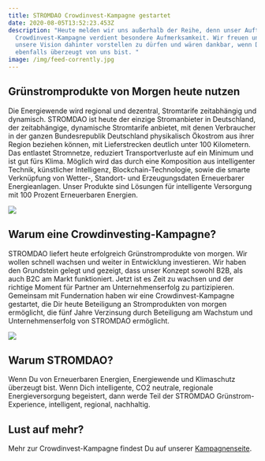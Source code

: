 ```yaml
---
title: STROMDAO Crowdinvest-Kampagne gestartet
date: 2020-08-05T13:52:23.453Z
description: "Heute melden wir uns außerhalb der Reihe, denn unser Auftakt zur
  Crowdinvest-Kampagne verdient besondere Aufmerksamkeit. Wir freuen uns, Dir
  unsere Vision dahinter vorstellen zu dürfen und wären dankbar, wenn Du
  ebenfalls überzeugt von uns bist. "
image: /img/feed-corrently.jpg
---
```

## Grünstromprodukte von Morgen heute nutzen

Die Energiewende wird regional und dezentral, Stromtarife zeitabhängig und dynamisch. STROMDAO ist heute der einzige Stromanbieter in Deutschland, der zeitabhängige, dynamische Stromtarife anbietet, mit denen Verbraucher in der ganzen Bundesrepublik Deutschland physikalisch Ökostrom aus ihrer Region beziehen können, mit Lieferstrecken deutlich unter 100 Kilometern. Das entlastet Stromnetze, reduziert Transportverluste auf ein Minimum und ist gut fürs Klima. Möglich wird das durch eine Komposition aus intelligenter Technik, künstlicher Intelligenz, Blockchain-Technologie, sowie die smarte Verknüpfung von Wetter-, Standort- und Erzeugungsdaten Erneuerbarer Energieanlagen. Unser Produkte sind Lösungen für intelligente Versorgung mit 100 Prozent Erneuerbaren Energien.  

![](/img/key-investment-facts.png)

## Warum eine Crowdinvesting-Kampagne?

STROMDAO liefert heute erfolgreich Grünstromprodukte von morgen. Wir wollen schnell wachsen und weiter in Entwicklung investieren. Wir haben den Grundstein gelegt und gezeigt, dass unser Konzept sowohl B2B, als auch B2C am Markt funktioniert. Jetzt ist es Zeit zu wachsen und der richtige Moment für Partner am Unternehmenserfolg zu partizipieren. Gemeinsam mit Fundernation haben wir eine Crowdinvest-Kampagne gestartet, die Dir heute Beteiligung an Stromprodukten von morgen ermöglicht, die fünf Jahre Verzinsung durch Beteiligung am Wachstum und Unternehmenserfolg von STROMDAO ermöglicht.  

![](/img/thank-you-page.jpg)

## Warum STROMDAO?

Wenn Du von Erneuerbaren Energien, Energiewende und Klimaschutz überzeugt bist. Wenn Dich intelligente, CO2 neutrale, regionale Energieversorgung begeistert, dann werde Teil der STROMDAO Grünstrom-Experience, intelligent, regional, nachhaltig.  

## Lust auf mehr?

Mehr zur Crowdinvest-Kampagne findest Du auf unserer [Kampagnenseite](<	https://www.stromdao.de/crowdfunding/info>).
